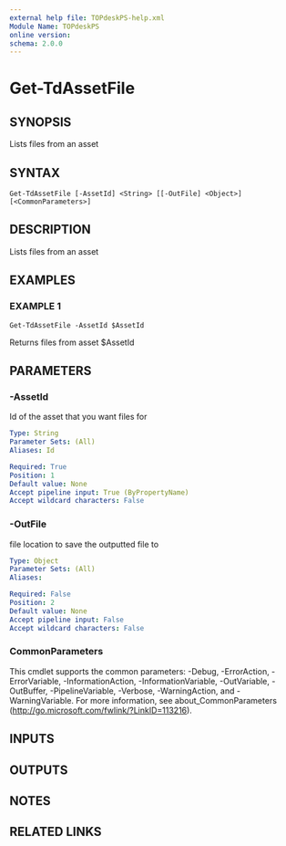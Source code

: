 ```yaml
---
external help file: TOPdeskPS-help.xml
Module Name: TOPdeskPS
online version:
schema: 2.0.0
---
```


# Get-TdAssetFile

## SYNOPSIS
Lists files from an asset

## SYNTAX

```
Get-TdAssetFile [-AssetId] <String> [[-OutFile] <Object>] [<CommonParameters>]
```

## DESCRIPTION
Lists files from an asset

## EXAMPLES

### EXAMPLE 1
```
Get-TdAssetFile -AssetId $AssetId
```

Returns files from asset $AssetId

## PARAMETERS

### -AssetId
Id of the asset that you want files for

```yaml
Type: String
Parameter Sets: (All)
Aliases: Id

Required: True
Position: 1
Default value: None
Accept pipeline input: True (ByPropertyName)
Accept wildcard characters: False
```

### -OutFile
file location to save the outputted file to

```yaml
Type: Object
Parameter Sets: (All)
Aliases:

Required: False
Position: 2
Default value: None
Accept pipeline input: False
Accept wildcard characters: False
```

### CommonParameters
This cmdlet supports the common parameters: -Debug, -ErrorAction, -ErrorVariable, -InformationAction, -InformationVariable, -OutVariable, -OutBuffer, -PipelineVariable, -Verbose, -WarningAction, and -WarningVariable.
For more information, see about_CommonParameters (http://go.microsoft.com/fwlink/?LinkID=113216).

## INPUTS

## OUTPUTS

## NOTES

## RELATED LINKS
